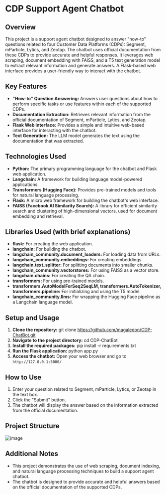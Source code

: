 # CDP Support Agent Chatbot

## Overview

This project is a support agent chatbot designed to answer "how-to" questions related to four Customer Data Platforms (CDPs): Segment, mParticle, Lytics, and Zeotap. The chatbot uses official documentation from these CDPs to provide accurate and helpful responses. It leverages web scraping, document embedding with FAISS, and a T5 text generation model to extract relevant information and generate answers. A Flask-based web interface provides a user-friendly way to interact with the chatbot.

## Key Features

- **"How-to" Question Answering:** Answers user questions about how to perform specific tasks or use features within each of the supported CDPs.
- **Documentation Extraction:** Retrieves relevant information from the official documentation of Segment, mParticle, Lytics, and Zeotap.
- **Flask Web Interface:** Provides a simple and intuitive web-based interface for interacting with the chatbot.
- **Text Generation:** The LLM model generates the text using the documentation that was extracted.

## Technologies Used

- **Python:** The primary programming language for the chatbot and Flask web application.
- **Langchain:** A framework for building language model-powered applications.
- **Transformers (Hugging Face):** Provides pre-trained models and tools for natural language processing.
- **Flask:** A micro web framework for building the chatbot's web interface.
- **FAISS (Facebook AI Similarity Search):** A library for efficient similarity search and clustering of high-dimensional vectors, used for document embedding and retrieval.

## Libraries Used (with brief explanations)

- **flask:** For creating the web application.
- **langchain:** For building the chatbot.
- **langchain\_community.document\_loaders:** For loading data from URLs.
- **langchain\_community.embeddings:** For creating embeddings.
- **langchain.text\_splitter:** For splitting documents into smaller chunks.
- **langchain\_community.vectorstores:** For using FAISS as a vector store.
- **langchain.chains:** For creating the QA chain.
- **transformers:** For using pre-trained models.
- **transformers.AutoModelForSeq2SeqLM, transformers.AutoTokenizer, transformers.pipeline:** For initializing and using the T5 model.
- **langchain\_community.llms:** For wrapping the Hugging Face pipeline as a Langchain language model.

## Setup and Usage

1.  **Clone the repository:**
       git clone https://github.com/magaledon/CDP-ChatBot.git
2.  **Navigate to the project directory:**
   cd CDP-ChatBot
3.  **Install the required packages:**
   pip install -r requirements.txt
4. **Run the Flask application:**
   python app.py
5.  **Access the chatbot:** Open your web browser and go to `http://127.0.0.1:5000/`

## How to Use

1.  Enter your question related to Segment, mParticle, Lytics, or Zeotap in the text box.
2.  Click the "Submit" button.
3.  The chatbot will display the answer based on the information extracted from the official documentation.

## Project Structure
![image](https://github.com/user-attachments/assets/a257c42c-e01b-444c-a9d9-035ca533183e)


## Additional Notes

-   This project demonstrates the use of web scraping, document indexing, and natural language processing techniques to build a support agent chatbot.
-   The chatbot is designed to provide accurate and helpful answers based on the official documentation of the supported CDPs.







